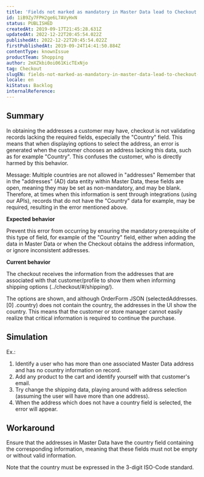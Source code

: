 ```yaml
---
title: 'Fields not marked as mandatory in Master Data lead to Checkout error'
id: 1iB9Zy7FPH2ge6L7AVyHxN
status: PUBLISHED
createdAt: 2019-09-17T21:45:28.631Z
updatedAt: 2022-12-22T20:45:54.022Z
publishedAt: 2022-12-22T20:45:54.022Z
firstPublishedAt: 2019-09-24T14:41:50.884Z
contentType: knownIssue
productTeam: Shopping
author: 2mXZkbi0oi061KicTExNjo
tag: Checkout
slugEN: fields-not-marked-as-mandatory-in-master-data-lead-to-checkout-error
locale: en
kiStatus: Backlog
internalReference: 
---
```


## Summary

In obtaining the addresses a customer may have, checkout is not validating records lacking the required fields, especially the "Country" field. This means that when displaying options to select the address, an error is generated when the customer chooses an address lacking this data, such as for example "Country". This confuses the customer, who is directly harmed by this behavior.

Message: Multiple countries are not allowed in "addresses"
Remember that in the "addresses" (AD) data entity within Master Data, these fields are open, meaning they may be set as non-mandatory, and may be blank. Therefore, at times when this information is sent through integrations (using our APIs), records that do not have the "Country" data for example, may be required, resulting in the error mentioned above.

__Expected behavior__

Prevent this error from occurring by ensuring the mandatory prerequisite of this type of field, for example of the "Country" field, either when adding the data in Master Data or when the Checkout obtains the address information, or ignore inconsistent addresses.

__Current behavior__

The checkout receives the information from the addresses that are associated with that customer/profile to show them when informing shipping options (../checkout/#/shipping/).

The options are shown, and although OrderForm JSON (selectedAddresses. [0] .country) does not contain the country, the addresses in the UI show the country. This means that the customer or store manager cannot easily realize that critical information is required to continue the purchase.

## Simulation

Ex.:
1. Identify a user who has more than one associated Master Data address and has no country information on record.
2. Add any product to the cart and identify yourself with that customer's email.
3. Try change the shipping data, playing around with address selection (assuming the user will have more than one address).
4. When the address which does not have a country field is selected, the error will appear.


## Workaround

Ensure that the addresses in Master Data have the country field containing the corresponding information, meaning that these fields must not be empty or without valid information.

Note that the country must be expressed in the 3-digit ISO-Code standard.

